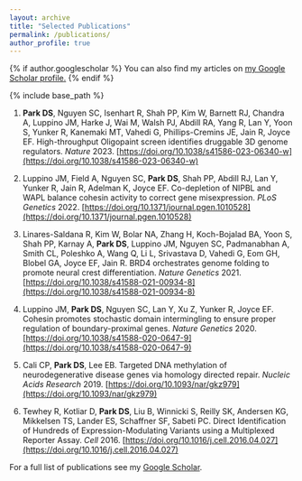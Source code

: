 ```yaml
---
layout: archive
title: "Selected Publications"
permalink: /publications/
author_profile: true
---
```


{% if author.googlescholar %}
  You can also find my articles on <u><a href="{{author.googlescholar}}">my Google Scholar profile</a>.</u>
{% endif %}

{% include base_path %}

1. **Park DS**, Nguyen SC, Isenhart R, Shah PP, Kim W, Barnett RJ, Chandra A, Luppino JM, Harke J, Wai M, Walsh PJ, Abdill RA, Yang R, Lan Y, Yoon S, Yunker R, Kanemaki MT, Vahedi G, Phillips-Cremins JE, Jain R, Joyce EF. High-throughput Oligopaint screen identifies druggable 3D genome regulators. *Nature* 2023. [https://doi.org/10.1038/s41586-023-06340-w](https://doi.org/10.1038/s41586-023-06340-w)

2.	Luppino JM, Field A, Nguyen SC, **Park DS**, Shah PP, Abdill RJ, Lan Y, Yunker R, Jain R, Adelman K, Joyce EF. Co-depletion of NIPBL and WAPL balance cohesin activity to correct gene misexpression. *PLoS Genetics* 2022. [https://doi.org/10.1371/journal.pgen.1010528](https://doi.org/10.1371/journal.pgen.1010528)  

3.	Linares-Saldana R, Kim W, Bolar NA, Zhang H, Koch-Bojalad BA, Yoon S, Shah PP, Karnay A, **Park DS**, Luppino JM, Nguyen SC, Padmanabhan A, Smith CL, Poleshko A, Wang Q, Li L, Srivastava D, Vahedi G, Eom GH, Blobel GA, Joyce EF, Jain R. BRD4 orchestrates genome folding to promote neural crest differentiation. *Nature Genetics* 2021. [https://doi.org/10.1038/s41588-021-00934-8](https://doi.org/10.1038/s41588-021-00934-8)

4.	Luppino JM, **Park DS**, Nguyen SC, Lan Y, Xu Z, Yunker R, Joyce EF. Cohesin promotes stochastic domain intermingling to ensure proper regulation of boundary-proximal genes. *Nature Genetics* 2020. [https://doi.org/10.1038/s41588-020-0647-9](https://doi.org/10.1038/s41588-020-0647-9) 

5.	Cali CP, **Park DS**, Lee EB. Targeted DNA methylation of neurodegenerative disease genes via homology directed repair. *Nucleic Acids Research* 2019. [https://doi.org/10.1093/nar/gkz979](https://doi.org/10.1093/nar/gkz979)

6.	Tewhey R, Kotliar D, **Park DS**, Liu B, Winnicki S, Reilly SK, Andersen KG, Mikkelsen TS, Lander ES, Schaffner SF, Sabeti PC. Direct Identification of Hundreds of Expression-Modulating Variants using a Multiplexed Reporter Assay. *Cell* 2016. [https://doi.org/10.1016/j.cell.2016.04.027](https://doi.org/10.1016/j.cell.2016.04.027)

For a full list of publications see my [Google Scholar](https://scholar.google.com/citations?user=9QSmURcAAAAJ&hl=en).

